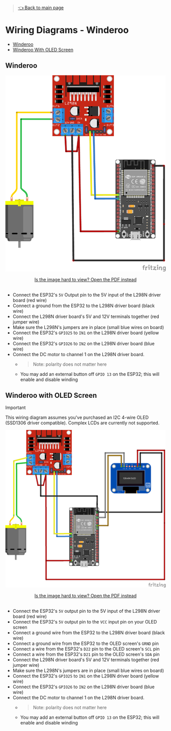 > [👈 Back to main page](../README.md)

# Wiring Diagrams - Winderoo
- [Winderoo](#winderoo)
- [Winderoo With OLED Screen](#winderoo-with-oled-screen)


## Winderoo
![fritzing wiring diagram](./images/winderoo-wiring-diagram.png)

<div align="center">
    <a href="./winderoo-wiring-diagram-fritzing.pdf">Is the image hard to view? Open the PDF instead</a>
</div>
<br />


- Connect the ESP32's `5V` Output pin to the 5V input of the L298N driver board (red wire)
- Connect a ground from the ESP32 to the L298N driver board (black wire)
- Connect the L298N driver board's 5V and 12V terminals together (red jumper wire)
- Make sure the L298N's jumpers are in place (small blue wires on board)
- Connect the ESP32's `GPIO25` to `IN1` on the L298N driver board (yellow wire)
- Connect the ESP32's `GPIO26` to `IN2` on the L298N driver board (blue wire)
- Connect the DC motor to channel 1 on the L298N driver board.
    - > Note: polarity does not matter here
    - You may add an external button off `GPIO 13` on the ESP32; this will enable and disable winding

## Winderoo with OLED Screen

> [!IMPORTANT]
> This wiring diagram assumes you've purchased an I2C 4-wire OLED (SSD1306 driver compatible). Complex LCDs are currently not supported.

<!-- @todo - update diagram -->
![fritzing wiring diagram](./images/winderoo-with-oled-wiring-diagram.png)

<div align="center">
    <a href="./winderoo-with-oled-wiring-diagram.pdf">Is the image hard to view? Open the PDF instead</a>
</div>
<br />


- Connect the ESP32's `5V` output pin to the 5V input of the L298N driver board (red wire)
- Connect the ESP32's `5V` output pin to the `VCC` input pin on your OLED screen
- Connect a ground wire from the ESP32 to the L298N driver board (black wire)
- Connect a ground wire from the ESP32 to the OLED screen's `GRND` pin
- Connect a wire from the ESP32's `D22` pin to the OLED screen's `SCL` pin
- Connect a wire from the ESP32's `D21` pin to the OLED screen's `SDA` pin
- Connect the L298N driver board's 5V and 12V terminals together (red jumper wire)
- Make sure the L298N's jumpers are in place (small blue wires on board)
- Connect the ESP32's `GPIO25` to `IN1` on the L298N driver board (yellow wire)
- Connect the ESP32's `GPIO26` to `IN2` on the L298N driver board (blue wire)
- Connect the DC motor to channel 1 on the L298N driver board.
    - > Note: polarity does not matter here
    - You may add an external button off `GPIO 13` on the ESP32; this will enable and disable winding